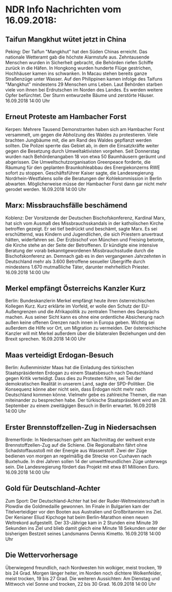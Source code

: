 # NDR Info Nachrichten vom 16.09.2018:


## Taifun Mangkhut wütet jetzt in China
Peking:	Der Taifun "Mangkhut" hat den Süden Chinas erreicht. Das nationale Wetteramt gab die höchste Alarmstufe aus. Zehntausende Menschen wurden in Sicherheit gebracht, die Behörden riefen Schiffe zurück in die Häfen. In Hongkong wurden hunderte Flüge gestrichen, Hochhäuser kamen ins schwanken. In Macau stehen bereits ganze Straßenzüge unter Wasser. Auf den Philippinen kamen infolge des Taifuns "Mangkhut" mindestens 29 Menschen ums Leben. Laut Behörden starben viele von ihnen bei Erdrutschen im Norden des Landes. Es werden weitere Opfer befürchtet. Der Sturm entwurzelte Bäume und zerstörte Häuser. 16.09.2018 14:00 Uhr 

## Erneut Proteste am Hambacher Forst
Kerpen:	Mehrere Tausend Demonstranten haben sich am Hambacher Forst versammelt, um gegen die Abholzung des Waldes zu protestieren. Viele brachten Jungbäume mit, die am Rand des Waldes gepflanzt werden sollten. Die Polizei sperrte das Gebiet ab, in dem die Einsatzkräfte weiter gegen die Besetzung durch Umweltaktivisten vorgehen. Seit Donnerstag wurden nach Behördenangaben 18 von etwa 50 Baumhäusern geräumt und abgerissen. Die Umweltschutzorganisation Greenpeace forderte, die Räumung für den geplanten Braunkohleabbau des Energiekonzerns RWE sofort zu stoppen. Geschäftsführer Kaiser sagte, die Landesregierung Nordrhein-Westfalens solle die Beratungen der Kohlekommission in Berlin abwarten. Möglicherweise müsse der Hambacher Forst dann gar nicht mehr gerodet werden. 16.09.2018 14:00 Uhr 

## Marx: Missbrauchsfälle beschämend
Koblenz:      Der Vorsitzende der Deutschen Bischofskonferenz, Kardinal Marx, hat sich vom Ausmaß des Missbrauchsskandals in der katholischen Kirche betroffen gezeigt. Er sei tief bedrückt und beschämt, sagte Marx. Es sei erschütternd, was Kindern und Jugendlichen, die sich Priestern anvertraut hätten, widerfahren sei. Der Erzbischof von München und Freising betonte, die Kirche stehe an der Seite der Betroffenen. Er kündigte eine intensive Beratung der vorab bekanntgewordenen Missbrauchsstudie durch die Bischofskonferenz an. Demnach gab es in den vergangenen Jahrzehnten in Deutschland mehr als 3.600 Betroffene sexueller Übergriffe durch mindestens 1.670 mutmaßliche Täter, darunter mehrheitlich Priester. 16.09.2018 14:00 Uhr 

## Merkel empfängt Österreichs Kanzler Kurz
Berlin:	Bundeskanzlerin Merkel empfängt heute ihren österreichischen Kollegen Kurz. Kurz erklärte im Vorfeld, er wolle den Schutz der EU-Außengrenzen und die Afrikapolitik zu zentralen Themen des Gesprächs machen. Aus seiner Sicht kann es ohne eine ordentliche Absicherung nach außen keine offenen Grenzen nach innen in Europa geben. Wichtig sei außerdem die Hilfe vor Ort, um Migration zu vermeiden. Der österreichische Kanzler will mit Merkel außerdem über die bilateralen Beziehungen und den Brexit sprechen. 16.09.2018 14:00 Uhr 

## Maas verteidigt Erdogan-Besuch
Berlin:        Außenminister Maas hat die Einladung des türkischen Staatspräsidenten Erdogan zu einem Staatsbesuch nach Deutschland gegen Kritik verteidigt. Dass dies zu Protesten führe, sei Teil der demokratischen Realität in unserem Land, sagte der SPD-Politiker. Die Konsequenz könne aber nicht sein, dass Erdogan nicht mehr nach Deutschland kommen könne. Vielmehr gebe es zahlreiche Themen, die man miteinander zu besprechen habe. Der türkische Staatspräsident wird am 28. September zu einem zweitägigen Besuch in Berlin erwartet. 16.09.2018 14:00 Uhr 

## Erster Brennstoffzellen-Zug in Niedersachsen
Bremerförde: In Niedersachsen geht am Nachmittag der weltweit erste Brennstoffzellen-Zug auf die Schiene. Die Regionalbahn fährt ohne Schadstoffausstoß mit der Energie aus Wasserstoff. Zwei der Züge bedienen von morgen an regelmäßig die Strecke von Cuxhaven nach Buxtehude. In drei Jahren sollen 14 der umweltfreundlichen Züge unterwegs sein. Die Landesregierung fördert das Projekt mit etwa 81 Millionen Euro. 16.09.2018 14:00 Uhr 

## Gold für Deutschland-Achter
Zum Sport: Der Deutschland-Achter hat bei der Ruder-Weltmeisterschaft in Plowdiw die Goldmedaille gewonnen. Im Finale in Bulgarien kam der Titelverteidiger vor den Booten aus Australien und Großbritannien ins Ziel. Der Kenianer Eliud Kipchoge hat beim Berlin-Marathon einen neuen Weltrekord aufgestellt. Der 33-Jährige kam in 2 Stunden eine Minute 39 Sekunden ins Ziel und blieb damit gleich eine Minute 18 Sekunden unter der bisherigen Bestzeit seines Landsmanns Dennis Kimetto. 16.09.2018 14:00 Uhr 

## Die Wettervorhersage
Überwiegend freundlich, nach Nordwesten hin wolkiger, meist trocken, 19 bis 24 Grad. Morgen länger heiter, im Norden noch dichtere Wolkenfelder, meist trocken, 19 bis 27 Grad. Die weiteren Aussichten: Am Dienstag und Mittwoch viel Sonne und trocken, 22 bis 30 Grad. 16.09.2018 14:00 Uhr 
